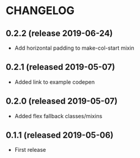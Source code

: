 # CHANGELOG

## 0.2.2 (release 2019-06-24)

- Add horizontal padding to make-col-start mixin

## 0.2.1 (released 2019-05-07)

- Added link to example codepen

## 0.2.0 (released 2019-05-07)

- Added flex fallback classes/mixins

## 0.1.1 (released 2019-05-06)

- First release

